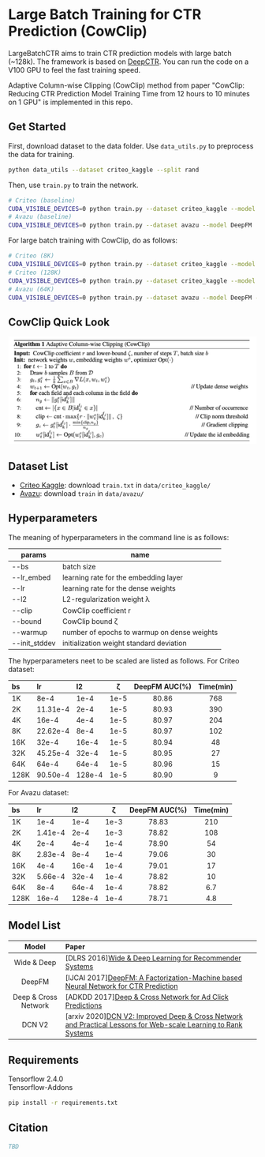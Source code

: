# Large Batch Training for CTR Prediction (CowClip)

LargeBatchCTR aims to train CTR prediction models with large batch (~128k). The framework is based on [DeepCTR](https://github.com/shenweichen/DeepCTR). You can run the code on a V100 GPU to feel the fast training speed.

Adaptive Column-wise Clipping (CowClip) method from paper "CowClip: Reducing CTR Prediction Model Training
Time from 12 hours to 10 minutes on 1 GPU" is implemented in this repo.

## Get Started

First, download dataset to the data folder. Use `data_utils.py` to preprocess the data for training.

```sh
python data_utils --dataset criteo_kaggle --split rand
```

Then, use `train.py` to train the network.

```sh
# Criteo (baseline)
CUDA_VISIBLE_DEVICES=0 python train.py --dataset criteo_kaggle --model DeepFM
# Avazu (baseline)
CUDA_VISIBLE_DEVICES=0 python train.py --dataset avazu --model DeepFM
```

For large batch training with CowClip, do as follows:

```sh
# Criteo (8K)
CUDA_VISIBLE_DEVICES=0 python train.py --dataset criteo_kaggle --model DeepFM --lr_embed 1e-4 --warmup 1 --init_stddev 1e-2 --clip 1 --bound 1e-5 --bs 8192 --l2 8e-05 --lr 22.6274e-4
# Criteo (128K)
CUDA_VISIBLE_DEVICES=0 python train.py --dataset criteo_kaggle --model DeepFM --lr_embed 1e-4 --warmup 1 --init_stddev 1e-2 --clip 1 --bound 1e-5 --bs 131072 --l2 128e-05 --lr 90.5096e-4
# Avazu (64K)
CUDA_VISIBLE_DEVICES=0 python train.py --dataset avazu --model DeepFM --lr_embed 1e-4 --warmup 1 --init_stddev 1e-2 --clip 1 --bound 1e-4 --bs 65536 --l2 64e-05 --lr 8e-4
```

## CowClip Quick Look

![CowClip Algorithm Quick Look](./assets/cowclip.png)

## Dataset List

- [Criteo Kaggle](https://labs.criteo.com/2014/02/kaggle-display-advertising-challenge-dataset): download `train.txt` in `data/criteo_kaggle/`
- [Avazu](https://www.kaggle.com/c/avazu-ctr-prediction): download `train` in `data/avazu/`

## Hyperparameters

The meaning of hyperparameters in the command line is as follows:

| params        | name                                        |
| ------------- | ------------------------------------------- |
| --bs          | batch size                                  |
| --lr_embed    | learning rate for the embedding layer       |
| --lr          | learning rate for the dense weights         |
| --l2          | L2-regularization weight λ                  |
| --clip        | CowClip coefficient r                       |
| --bound       | CowClip bound ζ                             |
| --warmup      | number of epochs to warmup on dense weights |
| --init_stddev | initialization weight standard deviation    |

The hyperparameters neet to be scaled are listed as follows. For Criteo dataset:

| bs   | lr       | l2     | ζ       | DeepFM AUC(%) | Time(min) |
| :--- | :------- | :----- | :-----: | :-----------: | :-------: |
| 1K   | 8e-4     | 1e-4   |  1e-5   |     80.86     |    768    |
| 2K   | 11.31e-4 | 2e-4   |  1e-5   |     80.93     |    390    |
| 4K   | 16e-4    | 4e-4   |  1e-5   |     80.97     |    204    |
| 8K   | 22.62e-4 | 8e-4   |  1e-5   |     80.97     |    102    |
| 16K  | 32e-4    | 16e-4  |  1e-5   |     80.94     |    48     |
| 32K  | 45.25e-4 | 32e-4  |  1e-5   |     80.95     |    27     |
| 64K  | 64e-4    | 64e-4  |  1e-5   |     80.96     |    15     |
| 128K | 90.50e-4 | 128e-4 |  1e-5   |     80.90     |     9     |

For Avazu dataset:

| bs   | lr      | l2     | ζ       | DeepFM AUC(%) | Time(min) |
| :--- | :------ | :----- | :-----: | :-----------: | :-------: |
| 1K   | 1e-4    | 1e-4   |  1e-3   |     78.83     |    210    |
| 2K   | 1.41e-4 | 2e-4   |  1e-3   |     78.82     |    108    |
| 4K   | 2e-4    | 4e-4   |  1e-4   |     78.90     |    54     |
| 8K   | 2.83e-4 | 8e-4   |  1e-4   |     79.06     |    30     |
| 16K  | 4e-4    | 16e-4  |  1e-4   |     79.01     |    17     |
| 32K  | 5.66e-4 | 32e-4  |  1e-4   |     78.82     |    10     |
| 64K  | 8e-4    | 64e-4  |  1e-4   |     78.82     |    6.7    |
| 128K | 16e-4   | 128e-4 |  1e-4   |     78.71     |    4.8    |

## Model List

|        Model         | Paper                                                                                                                                              |
| :------------------: | :------------------------------------------------------------------------------------------------------------------------------------------------- |
|     Wide & Deep      | [DLRS 2016][Wide & Deep Learning for Recommender Systems](https://arxiv.org/pdf/1606.07792.pdf)                                                    |
|        DeepFM        | [IJCAI 2017][DeepFM: A Factorization-Machine based Neural Network for CTR Prediction](http://www.ijcai.org/proceedings/2017/0239.pdf)              |
| Deep & Cross Network | [ADKDD 2017][Deep & Cross Network for Ad Click Predictions](https://arxiv.org/abs/1708.05123)                                                      |
|        DCN V2        | [arxiv 2020][DCN V2: Improved Deep & Cross Network and Practical Lessons for Web-scale Learning to Rank Systems](https://arxiv.org/abs/2008.13535) |

## Requirements

Tensorflow 2.4.0  
Tensorflow-Addons

```sh
pip install -r requirements.txt
```

## Citation

```bibtex
TBD
```
